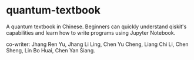 # quantum-textbook
A quantum textbook in Chinese.
Beginners can quickly understand qiskit's capabilities and learn how to write programs using Jupyter Notebook.

co-writer:	Jhang Ren Yu, Jhang Li Ling, Chen Yu Cheng, Liang Chi Li, Chen Sheng, Lin Bo Huai, 	Chen Yan Siang.
